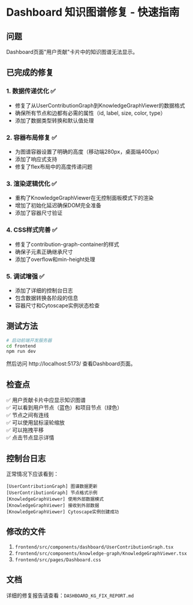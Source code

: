# Dashboard 知识图谱修复 - 快速指南

## 问题
Dashboard页面"用户贡献"卡片中的知识图谱无法显示。

## 已完成的修复

### 1. 数据传递优化 ✅
- 修复了从UserContributionGraph到KnowledgeGraphViewer的数据格式
- 确保所有节点和边都有必需的属性（id, label, size, color, type）
- 添加了数据类型转换和默认值处理

### 2. 容器布局修复 ✅
- 为图谱容器设置了明确的高度（移动端280px，桌面端400px）
- 添加了响应式支持
- 修复了flex布局中的高度传递问题

### 3. 渲染逻辑优化 ✅
- 重构了KnowledgeGraphViewer在无控制面板模式下的渲染
- 增加了初始化延迟确保DOM完全准备
- 添加了容器尺寸验证

### 4. CSS样式完善 ✅
- 修复了contribution-graph-container的样式
- 确保子元素正确继承尺寸
- 添加了overflow和min-height处理

### 5. 调试增强 ✅
- 添加了详细的控制台日志
- 包含数据转换各阶段的信息
- 容器尺寸和Cytoscape实例状态检查

## 测试方法

```bash
# 启动前端开发服务器
cd frontend
npm run dev
```

然后访问 http://localhost:5173/ 查看Dashboard页面。

## 检查点

✅ 用户贡献卡片中应显示知识图谱  
✅ 可以看到用户节点（蓝色）和项目节点（绿色）  
✅ 节点之间有连线  
✅ 可以使用鼠标滚轮缩放  
✅ 可以拖拽平移  
✅ 点击节点显示详情  

## 控制台日志

正常情况下应该看到：
```
[UserContributionGraph] 图谱数据更新
[UserContributionGraph] 节点格式示例
[KnowledgeGraphViewer] 使用外部数据模式
[KnowledgeGraphViewer] 接收到外部数据
[KnowledgeGraphViewer] Cytoscape实例创建成功
```

## 修改的文件

1. `frontend/src/components/dashboard/UserContributionGraph.tsx`
2. `frontend/src/components/knowledge-graph/KnowledgeGraphViewer.tsx`
3. `frontend/src/pages/Dashboard.css`

## 文档

详细的修复报告请查看：`DASHBOARD_KG_FIX_REPORT.md`

